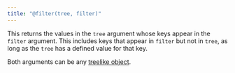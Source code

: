 ```yaml
---
title: "@filter(tree, filter)"
---
```


This returns the values in the `tree` argument whose keys appear in the `filter` argument. This includes keys that appear in `filter` but not in `tree`, as long as the `tree` has a defined value for that key.

Both arguments can be any [treelike object](/core/treelike.html).
